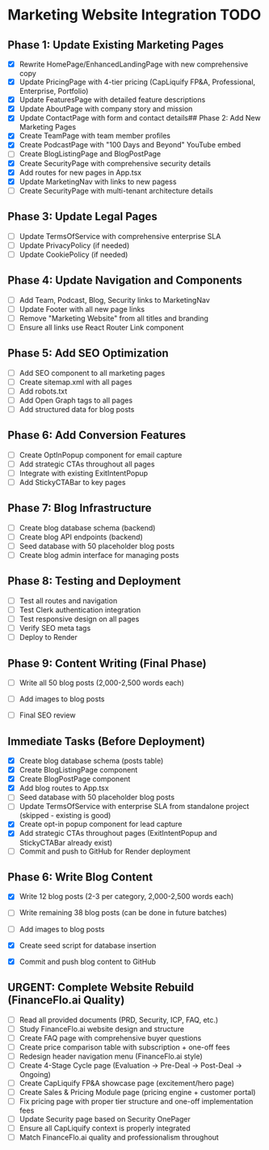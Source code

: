 # Marketing Website Integration TODO

## Phase 1: Update Existing Marketing Pages
- [x] Rewrite HomePage/EnhancedLandingPage with new comprehensive copy
- [x] Update PricingPage with 4-tier pricing (CapLiquify FP&A, Professional, Enterprise, Portfolio)
- [x] Update FeaturesPage with detailed feature descriptions
- [x] Update AboutPage with company story and mission
- [x] Update ContactPage with form and contact details## Phase 2: Add New Marketing Pages
- [x] Create TeamPage with team member profiles
- [x] Create PodcastPage with "100 Days and Beyond" YouTube embed
- [ ] Create BlogListingPage and BlogPostPage
- [x] Create SecurityPage with comprehensive security details
- [x] Add routes for new pages in App.tsx
- [x] Update MarketingNav with links to new pagess
- [ ] Create SecurityPage with multi-tenant architecture details

## Phase 3: Update Legal Pages
- [ ] Update TermsOfService with comprehensive enterprise SLA
- [ ] Update PrivacyPolicy (if needed)
- [ ] Update CookiePolicy (if needed)

## Phase 4: Update Navigation and Components
- [ ] Add Team, Podcast, Blog, Security links to MarketingNav
- [ ] Update Footer with all new page links
- [ ] Remove "Marketing Website" from all titles and branding
- [ ] Ensure all links use React Router Link component

## Phase 5: Add SEO Optimization
- [ ] Add SEO component to all marketing pages
- [ ] Create sitemap.xml with all pages
- [ ] Add robots.txt
- [ ] Add Open Graph tags to all pages
- [ ] Add structured data for blog posts

## Phase 6: Add Conversion Features
- [ ] Create OptInPopup component for email capture
- [ ] Add strategic CTAs throughout all pages
- [ ] Integrate with existing ExitIntentPopup
- [ ] Add StickyCTABar to key pages

## Phase 7: Blog Infrastructure
- [ ] Create blog database schema (backend)
- [ ] Create blog API endpoints (backend)
- [ ] Seed database with 50 placeholder blog posts
- [ ] Create blog admin interface for managing posts

## Phase 8: Testing and Deployment
- [ ] Test all routes and navigation
- [ ] Test Clerk authentication integration
- [ ] Test responsive design on all pages
- [ ] Verify SEO meta tags
- [ ] Deploy to Render

## Phase 9: Content Writing (Final Phase)
- [ ] Write all 50 blog posts (2,000-2,500 words each)
- [ ] Add images to blog posts
- [ ] Final SEO review


## Immediate Tasks (Before Deployment)
- [x] Create blog database schema (posts table)
- [x] Create BlogListingPage component
- [x] Create BlogPostPage component
- [x] Add blog routes to App.tsx
- [ ] Seed database with 50 placeholder blog posts
- [ ] Update TermsOfService with enterprise SLA from standalone project (skipped - existing is good)
- [x] Create opt-in popup component for lead capture
- [x] Add strategic CTAs throughout pages (ExitIntentPopup and StickyCTABar already exist)
- [ ] Commit and push to GitHub for Render deployment

## Phase 6: Write Blog Content
- [x] Write 12 blog posts (2-3 per category, 2,000-2,500 words each)
- [ ] Write remaining 38 blog posts (can be done in future batches)
- [ ] Add images to blog posts
- [x] Create seed script for database insertion
- [x] Commit and push blog content to GitHub


## URGENT: Complete Website Rebuild (FinanceFlo.ai Quality)
- [ ] Read all provided documents (PRD, Security, ICP, FAQ, etc.)
- [ ] Study FinanceFlo.ai website design and structure
- [ ] Create FAQ page with comprehensive buyer questions
- [ ] Create price comparison table with subscription + one-off fees
- [ ] Redesign header navigation menu (FinanceFlo.ai style)
- [ ] Create 4-Stage Cycle page (Evaluation → Pre-Deal → Post-Deal → Ongoing)
- [ ] Create CapLiquify FP&A showcase page (excitement/hero page)
- [ ] Create Sales & Pricing Module page (pricing engine + customer portal)
- [ ] Fix pricing page with proper tier structure and one-off implementation fees
- [ ] Update Security page based on Security OnePager
- [ ] Ensure all CapLiquify context is properly integrated
- [ ] Match FinanceFlo.ai quality and professionalism throughout
